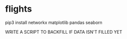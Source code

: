 # flights

pip3 install networkx matplotlib pandas seaborn

WRITE A SCRIPT TO BACKFILL IF DATA ISN'T FILLED YET